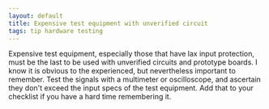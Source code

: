 ```yaml
---
layout: default
title: Expensive test equipment with unverified circuit
tags: tip hardware testing
---
```


Expensive test equipment, especially those that have lax input protection, must be the last to be used with unverified circuits and prototype boards. I know it is obvious to the experienced, but nevertheless important to remember. Test the signals with a multimeter or oscilloscope, and ascertain they don't exceed the input specs of the test equipment. Add that to your checklist if you have a hard time remembering it.
